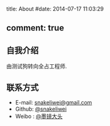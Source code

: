 title: About
#date: 2014-07-17 11:03:29

comment: true
---

## 自我介绍

由测试狗转向全占工程师.


## 联系方式
+ E-mail: [snakeliwei@gmail.com](mailto:snakeliwei@gmail.com)
+ Github: [@snakeliwei](https://github.com/snakeliwei)
+ Weibo : [@墨镜大头](http://weibo.com/u/1150235250)

